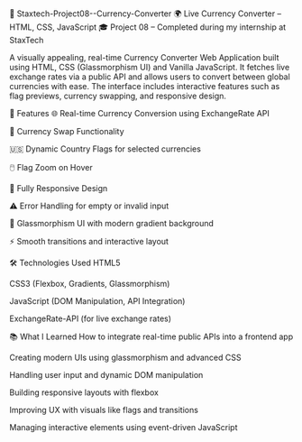 💱 Staxtech-Project08--Currency-Converter
🌍 Live Currency Converter – HTML, CSS, JavaScript
🎓 Project 08 – Completed during my internship at StaxTech

A visually appealing, real-time Currency Converter Web Application built using HTML, CSS (Glassmorphism UI) and Vanilla JavaScript. It fetches live exchange rates via a public API and allows users to convert between global currencies with ease. The interface includes interactive features such as flag previews, currency swapping, and responsive design.

🚀 Features
🌐 Real-time Currency Conversion using ExchangeRate API

🔄 Currency Swap Functionality

🇺🇸 Dynamic Country Flags for selected currencies

🖱️ Flag Zoom on Hover

📱 Fully Responsive Design

⚠️ Error Handling for empty or invalid input

🎨 Glassmorphism UI with modern gradient background

⚡ Smooth transitions and interactive layout

🛠️ Technologies Used
HTML5

CSS3 (Flexbox, Gradients, Glassmorphism)

JavaScript (DOM Manipulation, API Integration)

ExchangeRate-API (for live exchange rates)

📚 What I Learned
How to integrate real-time public APIs into a frontend app

Creating modern UIs using glassmorphism and advanced CSS

Handling user input and dynamic DOM manipulation

Building responsive layouts with flexbox

Improving UX with visuals like flags and transitions

Managing interactive elements using event-driven JavaScript
